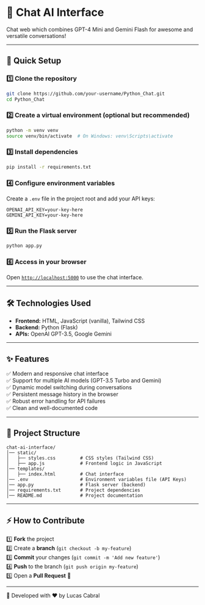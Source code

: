 # 📌 Chat AI Interface

Chat web which combines GPT-4 Mini and  Gemini Flash for awesome and versatile conversations!



---

## 🚀 Quick Setup

### 1️⃣ Clone the repository
```bash
git clone https://github.com/your-username/Python_Chat.git
cd Python_Chat
```

### 2️⃣ Create a virtual environment (optional but recommended)
```bash
python -m venv venv
source venv/bin/activate  # On Windows: venv\Scripts\activate
```

### 3️⃣ Install dependencies
```bash
pip install -r requirements.txt
```

### 4️⃣ Configure environment variables
Create a `.env` file in the project root and add your API keys:
```env
OPENAI_API_KEY=your-key-here
GEMINI_API_KEY=your-key-here
```

### 5️⃣ Run the Flask server
```bash
python app.py
```

### 6️⃣ Access in your browser
Open [`http://localhost:5000`](http://localhost:5000) to use the chat interface.

---

## 🛠 Technologies Used

- **Frontend:** HTML, JavaScript (vanilla), Tailwind CSS
- **Backend:** Python (Flask)
- **APIs:** OpenAI GPT-3.5, Google Gemini

---

## ✨ Features

✅ Modern and responsive chat interface<br>
✅ Support for multiple AI models (GPT-3.5 Turbo and Gemini)<br>
✅ Dynamic model switching during conversations<br>
✅ Persistent message history in the browser<br>
✅ Robust error handling for API failures<br>
✅ Clean and well-documented code

---

## 📁 Project Structure

```
chat-ai-interface/
│── static/
│   ├── styles.css         # CSS styles (Tailwind CSS)
│   ├── app.js             # Frontend logic in JavaScript
│── templates/
│   ├── index.html         # Chat interface
│── .env                   # Environment variables file (API Keys)
│── app.py                 # Flask server (backend)
│── requirements.txt       # Project dependencies
│── README.md              # Project documentation
```

---

## ⚡ How to Contribute

1️⃣ **Fork** the project<br>
2️⃣ Create a **branch** (`git checkout -b my-feature`)<br>
3️⃣ **Commit** your changes (`git commit -m 'Add new feature'`)<br>
4️⃣ **Push** to the branch (`git push origin my-feature`)<br>
5️⃣ Open a **Pull Request** 🚀

---

📌 Developed with ❤️ by Lucas Cabral

